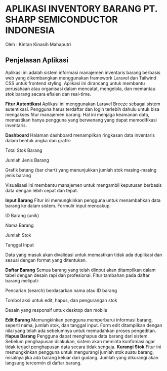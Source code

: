# **APLIKASI INVENTORY BARANG PT. SHARP SEMICONDUCTOR INDONESIA**

Oleh : Kintan Kinasih Mahaputri

## **Penjelasan Aplikasi**
Aplikasi ini adalah sistem informasi manajemen inventaris barang berbasis web yang dikembangkan menggunakan framework Laravel dan Tailwind CSS untuk frontend styling. Aplikasi ini dirancang untuk membantu perusahaan atau organisasi dalam mencatat, mengelola, dan memantau stok barang secara efisien dan real-time.


**Fitur Autentikasi**
Aplikasi ini menggunakan Laravel Breeze sebagai sistem autentikasi. Pengguna harus terdaftar dan login terlebih dahulu untuk bisa mengakses fitur manajemen barang. Hal ini menjaga keamanan data, memastikan hanya pengguna yang berwenang yang dapat memodifikasi inventaris.


**Dashboard**
Halaman dashboard menampilkan ringkasan data inventaris dalam bentuk angka dan grafik:

Total Stok Barang

Jumlah Jenis Barang

Grafik batang (bar chart) yang menunjukkan jumlah stok masing-masing jenis barang

Visualisasi ini membantu manajemen untuk mengambil keputusan berbasis data dengan lebih cepat dan tepat.


**Input Barang**
Fitur ini memungkinkan pengguna untuk menambahkan data barang ke dalam sistem. Formulir input mencakup:

ID Barang (unik)

Nama Barang

Jumlah Stok

Tanggal Input

Data yang masuk akan divalidasi untuk memastikan tidak ada duplikasi dan sesuai dengan format yang ditentukan.


**Daftar Barang**
Semua barang yang telah diinput akan ditampilkan dalam tabel dengan desain rapi dan profesional. Fitur tambahan pada daftar barang meliputi:

Pencarian (search) berdasarkan nama atau ID barang

Tombol aksi untuk edit, hapus, dan pengurangan stok

Desain yang responsif untuk desktop dan mobile

**Edit Barang**
Memungkinkan pengguna memperbarui informasi barang, seperti nama, jumlah stok, dan tanggal input. Form edit ditampilkan dengan nilai yang telah ada sebelumnya untuk memudahkan proses pengeditan.
**Hapus Barang**
Pengguna dapat menghapus data barang dari sistem. Sebelum penghapusan dilakukan, sistem akan meminta konfirmasi agar tidak terjadi penghapusan data secara tidak sengaja.
**Kurangi Stok**
Fitur ini memungkinkan pengguna untuk mengurangi jumlah stok suatu barang, misalnya jika ada barang keluar dari gudang. Jumlah yang dikurangi akan langsung tercermin di daftar barang.

